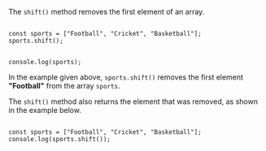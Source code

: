 The `shift()` method removes the first element of an array.

<codeblock language="javascript" type="lesson">
<code>
const sports = ["Football", "Cricket", "Basketball"];
sports.shift();

console.log(sports);
</code>
</codeblock>

In the example given above,
`sports.shift()`
removes the first element **"Football"**
from the array `sports`.

The `shift()` method also returns the element that was removed,
as shown in the example below.

<codeblock language="javascript" type="lesson">
<code>
const sports = ["Football", "Cricket", "Basketball"];
console.log(sports.shift());
</code>
</codeblock>
